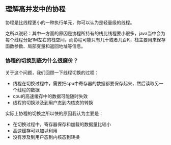 ## 理解高并发中的协程

协程是比线程更小的一种执行单元，你可以认为是轻量级的线程。

之所以说轻：其中一方面的原因是协程所持有的栈比线程要小很多，java当中会为每个线程分配1M左右的栈空间，而协程可能只有几十或者几百K，栈主要用来保存函数参数、局部变量和返回地址等信息。

### 协程的切换到底为什么很廉价？

关于这个问题，我们回顾一下线程切换的过程：
- 线程在切换过程中，需要把cpu中寄存器的数据都要保存起来，然后读取另一个线程的数据
- cpu的高速缓存中的数据可能随时失效
- 线程的切换涉及到用户态到内核态的转换

实际上协程的切换之所以快的原因我认为主要是：

- 在切换过程中，寄存器保存和加载的数据量比较小
- 高速缓存可以加以利用
- 没有涉及到用户态到内核态到转换